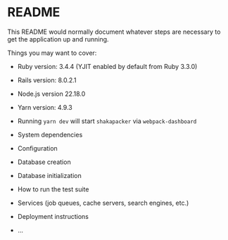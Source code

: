 # README

This README would normally document whatever steps are necessary to get the
application up and running.

Things you may want to cover:

* Ruby version: 3.4.4 (YJIT enabled by default from Ruby 3.3.0)

* Rails version: 8.0.2.1

* Node.js version 22.18.0

* Yarn version: 4.9.3

* Running `yarn dev` will start `shakapacker` via `webpack-dashboard`

* System dependencies

* Configuration

* Database creation

* Database initialization

* How to run the test suite

* Services (job queues, cache servers, search engines, etc.)

* Deployment instructions

* ...
